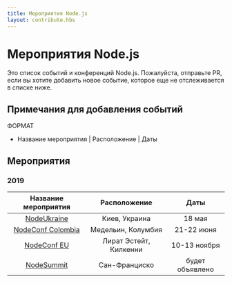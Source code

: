 ```yaml
---
title: Мероприятия Node.js
layout: contribute.hbs
---
```


# Мероприятия Node.js

Это список событий и конференций Node.js. Пожалуйста, отправьте PR, если вы хотите добавить
новое событие, которое еще не отслеживается в списке ниже.

## Примечания для добавления событий

ФОРМАТ

- Название мероприятия | Расположение | Даты

## Мероприятия

### 2019

|               Название мероприятия                 |      Расположение       |      Даты      |
| :------------------------------------------------: | :---------------------: | :------------: |
|      [NodeUkraine](https://nodeukraine.org.ua)     |      Киев, Украина      |     18 мая     |
| [NodeConf Colombia](https://colombia.nodeconf.com) |   Медельин, Колумбия    |   21-22 июня   |
|  [NodeConf EU](https://www.nodeconf.eu/2019.html)  | Лират Эстейт, Килкенни  |  10-13 ноября  |
|      [NodeSummit](https://www.nodesummit.com)      |      Сан-Франциско      |будет объявлено |

